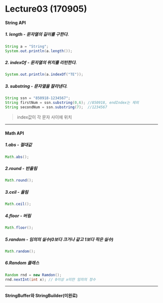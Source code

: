 # Lecture03 (170905)

#### String API
##### 1. length - 문자열의 길이를 구한다.
```java
String a = "String";
System.out.println(a.length());
```
##### 2. indexOf - 문자열의 위치를 리턴한다.
```JAVA
System.out.println(a.indexOf("TE"));
```
##### 3. substring - 문자열을 잘라낸다.
```JAVA
String ssn = "850918-1234567";
String firstNum = ssn.substring(0,6); //850918, endIndex는 제외
String secondNum = ssn.substring(7);  //1234567
```
  > index값이 각 문자 사이에 위치

***

#### Math API
##### 1.abs - 절대값
```JAVA
Math.abs();
```
##### 2.round - 반올림
```JAVA
Math.round();
```
##### 3.ceil - 올림
```JAVA
Math.ceil();
```
##### 4.floor - 버림
```JAVA
Math.floor();
```
##### 5.random - 임의의 실수(0보다 크거나 같고 1보다 작은 실수)
```JAVA
Math.random();
```
##### 6.Random 클래스
```JAVA
Random rnd = new Ramdon();
rnd.nextInt(int x); // 0이상 x미만 임의의 정수
```

***
#### StringBuffer와 StringBuilder(미완료)
